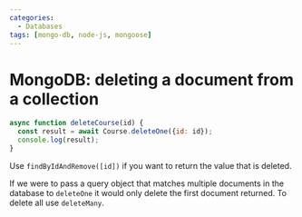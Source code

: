 ```yaml
---
categories:
  - Databases
tags: [mongo-db, node-js, mongoose]
---
```


# MongoDB: deleting a document from a collection

```js
async function deleteCourse(id) {
  const result = await Course.deleteOne({id: id});
  console.log(result);
}
```

Use `findByIdAndRemove([id])` if you want to return the value that is deleted.

If we were to pass a query object that matches multiple documents in the database to `deleteOne` it would only delete the first document returned. To delete all use `deleteMany`.
